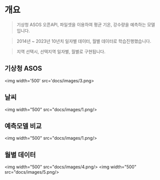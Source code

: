 # 개요

> 기상청 ASOS 오픈API, 파일셋을 이용하여 평균 기온, 강수량을 예측하는 모델입니다.

> 2014년 ~ 2023년 10년치 일자별 데이터, 월별 데이터로 학습진행했습니다.

> 지역 선택시, 선택지역 일자별, 월별로 구현됩니다. 

## 기상청 ASOS
<img width='500' src='docs/images/3.png>

## 날씨
<img width="500" src="docs/images/1.png/>

## 예측모델 비교
<img width="500" src="docs/images/1.png/>

## 월별 데이터
<img width="500" src="docs/images/4.png/>
<img width="500" src="docs/images/5.png/>

